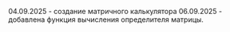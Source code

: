 04.09.2025 - создание матричного калькулятора
06.09.2025 - добавлена функция вычисления определителя матрицы.
